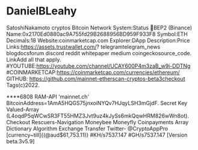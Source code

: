 # DanielBLeahy
SatoshiNakamoto cryptos Bitcoin Network System:Status 🙂BEP2 (Binance) Name:0x2170Ed0880ac9A755fd29B2688956BD959F933F8 Symbol:ETH Decimals:18 Website:coinmarketcap.com Explorer:DApp Description:Price Links:https://assets.trustwallet.com/? telegramtelegram_news blogdocsforum discord reddit whitepaper medium coingeckosource_code. LinkAdd all that apply. #YOUTUBE:https://youtube.com/channel/UCAY600P4m3zaB_w9i-DDTNg #COINMARKETCAP:https://coinmarketcap.com/currencies/ethereum/ GITHUB: https://github.com/mainnet-etherscan-cryptos-beta3checkout Tags(c)2022.

****6808 RAM-API 'mainnet.ch' BitcoinAddress=1AmA5HQGS75jnxoiNYQv7HJqyLSH3mGjdF. Secret Key Valued-Array (L4oqdP5qWCwSR3FT55HMZ3Jvt9uz4kJySs6mkQqwHRM826wWn8ot). Checkout Rescuers-Navigation Moneybee Moneyfly Coinpayments Array Dictionary Algorithm Exchange Transfer Twitter- @CryptoAppPro [currency~till]{(@aud$61,753.11)} #KH/s7537.147 #GH/s7537.147 [Version beta.3v5.9]
